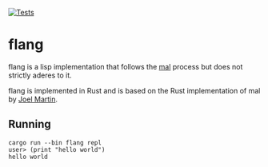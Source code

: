 [![Tests](https://github.com/joajfreitas/flang/actions/workflows/tests.yml/badge.svg?branch=master)](https://github.com/joajfreitas/flang/actions/workflows/tests.yml)

# flang

flang is a lisp implementation that follows the [mal](https://github.com/kanaka/mal) process but does not strictly aderes to it.

flang is implemented in Rust and is based on the Rust implementation of mal by
[Joel Martin](https://github.com/kanaka).

## Running
```
cargo run --bin flang repl
user> (print "hello world")
hello world
```
